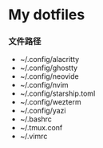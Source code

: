 # My dotfiles
### 文件路径
- ~/.config/alacritty
- ~/.config/ghostty
- ~/.config/neovide
- ~/.config/nvim
- ~/.config/starship.toml
- ~/.config/wezterm
- ~/.config/yazi
- ~/.bashrc
- ~/.tmux.conf
- ~/.vimrc
